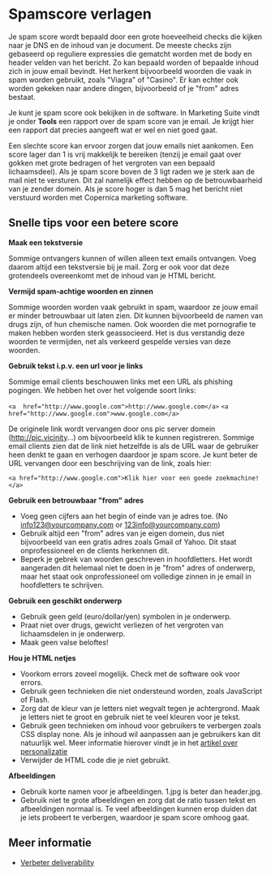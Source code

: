# Spamscore verlagen

Je spam score wordt bepaald door een grote hoeveelheid checks die kijken 
naar je DNS en de inhoud van je document. De meeste checks zijn gebaseerd 
op reguliere expressies die gematcht worden met de body en header velden 
van het bericht. Zo kan bepaald worden of bepaalde inhoud zich in jouw 
email bevindt. Het herkent bijvoorbeeld woorden die vaak in spam worden 
gebruikt, zoals "Viagra" of "Casino". Er kan echter ook worden gekeken naar 
andere dingen, bijvoorbeeld of je "from" adres bestaat.

Je kunt je spam score ook bekijken in de software. In Marketing Suite vindt 
je onder **Tools** een rapport over de spam score van je email. Je krijgt 
hier een rapport dat precies aangeeft wat er wel en niet goed gaat.

Een slechte score kan ervoor zorgen dat jouw emails niet aankomen. Een score 
lager dan 1 is vrij makkelijk te bereiken (tenzij je email gaat over 
gokken met grote bedragen of het vergroten van een bepaald lichaamsdeel). 
Als je spam score boven de 3 ligt raden we je sterk aan de mail niet te 
versturen. Dit zal namelijk effect hebben op de betrouwbaarheid van je 
zender domein. Als je score hoger is dan 5 mag het bericht niet verstuurd 
worden met Copernica marketing software.


## Snelle tips voor een betere score

**Maak een tekstversie**

Sommige ontvangers kunnen of willen alleen text emails ontvangen. Voeg daarom 
altijd een tekstversie bij je mail. Zorg er ook voor dat deze grotendeels 
overeenkomt met de inhoud van je HTML bericht.

**Vermijd spam-achtige woorden en zinnen**

Sommige woorden worden vaak gebruikt in spam, waardoor ze jouw email er minder 
betrouwbaar uit laten zien. Dit kunnen bijvoorbeeld de namen van drugs zijn, 
of hun chemische namen. Ook woorden die met pornografie te maken hebben worden 
sterk geassocieerd. Het is dus verstandig deze woorden te vermijden, net 
als verkeerd gespelde versies van deze woorden.

**Gebruik tekst i.p.v. een url voor je links**

Sommige email clients beschouwen links met een URL als phishing pogingen. 
We hebben het over het volgende soort links:

`<a  href="http://www.google.com">http://www.google.com</a>`
`<a  href="http://www.google.com">www.google.com</a>`

De originele link wordt vervangen door ons pic server domein (http://pic.vicinity...) 
om bijvoorbeeld klik te kunnen registreren. Sommige email clients zien 
dat de link niet hetzelfde is als de URL waar de gebruiker heen denkt te 
gaan en verhogen daardoor je spam score. Je kunt beter de URL vervangen 
door een beschrijving van de link, zoals hier:

`<a href="http://www.google.com">Klik hier voor een goede zoekmachine!</a>`

**Gebruik een betrouwbaar "from" adres**

-   Voeg geen cijfers aan het begin of einde van je adres toe. (No info123@yourcompany.com or 123info@yourcompany.com)
-   Gebruik altijd een "from" adres van je eigen domein, dus niet bijvoorbeeld 
    van een gratis adres zoals Gmail of Yahoo. Dit staat onprofessioneel en 
    de clients herkennen dit.
-   Beperk je gebrek van woorden geschreven in hoofdletters. Het wordt 
    aangeraden dit helemaal niet te doen in je "from" adres of onderwerp, 
    maar het staat ook onprofessioneel om volledige zinnen in je email 
    in hoofdletters te schrijven.


**Gebruik een geschikt onderwerp**

-   Gebruik geen geld (euro/dollar/yen) symbolen in je onderwerp.
-   Praat niet over drugs, gewicht verliezen of het vergroten van lichaamsdelen in 
    je onderwerp.
-   Maak geen valse beloftes!


**Hou je HTML netjes**

-   Voorkom errors zoveel mogelijk. Check met de software ook voor errors.
-   Gebruik geen technieken die niet ondersteund worden, zoals JavaScript of 
    Flash.
-   Zorg dat de kleur van je letters niet wegvalt tegen je achtergrond. 
    Maak je letters niet te groot en gebruik niet te veel kleuren voor je 
    tekst.
-   Gebruik geen technieken om inhoud voor gebruikers te verbergen zoals 
    CSS display none. Als je inhoud wil aanpassen aan je gebruikers kan 
    dit natuurlijk wel. Meer informatie hierover vindt je in het [artikel over personalizatie](./personalization)
-   Verwijder de HTML code die je niet gebruikt.


**Afbeeldingen**

-   Gebruik korte namen voor je afbeeldingen. 1.jpg is beter dan header.jpg.
-   Gebruik niet te grote afbeeldingen en zorg dat de ratio tussen tekst en 
    afbeeldingen normaal is. Te veel afbeeldingen kunnen erop duiden dat je 
    iets probeert te verbergen, waardoor je spam score omhoog gaat.


## Meer informatie

* [Verbeter deliverability](./deliverability)